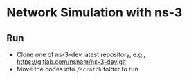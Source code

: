 # Network Simulation with ns-3

## Run

- Clone one of ns-3-dev latest repository, e.g., https://gitlab.com/nsnam/ns-3-dev.git
- Move the codes into `/scratch` folder to run
